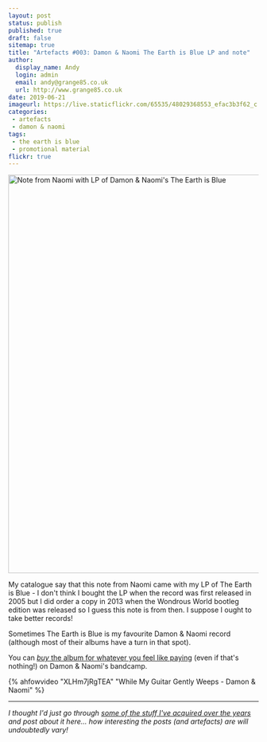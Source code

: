 ```yaml
---
layout: post
status: publish
published: true
draft: false
sitemap: true
title: "Artefacts #003: Damon & Naomi The Earth is Blue LP and note"
author:
  display_name: Andy
  login: admin
  email: andy@grange85.co.uk
  url: http://www.grange85.co.uk
date: 2019-06-21
imageurl: https://live.staticflickr.com/65535/48029368553_efac3b3f62_c.jpg
categories:
 - artefacts
 - damon & naomi
tags:
 - the earth is blue
 - promotional material
flickr: true
---
```

<a data-flickr-embed="true"  href="https://www.flickr.com/photos/grange85/48029368553/in/dateposted/" title="Note from Naomi with LP of Damon &amp; Naomi&#x27;s The Earth is Blue"><img src="https://live.staticflickr.com/65535/48029368553_efac3b3f62_c.jpg" width="800" height="800" alt="Note from Naomi with LP of Damon &amp; Naomi&#x27;s The Earth is Blue"></a>

My catalogue say that this note from Naomi came with my LP of The Earth is Blue - I don't think I bought the LP when the record was first released in 2005 but I did order a copy in 2013 when the Wondrous World bootleg edition was released so I guess this note is from then. I suppose I ought to take better records!

Sometimes The Earth is Blue is my favourite Damon & Naomi record (although most of their albums have a turn in that spot).

You can [_buy_ the album for whatever you feel like paying](https://damonandnaomi.bandcamp.com/album/the-earth-is-blue) (even if that's nothing!) on Damon & Naomi's bandcamp.

{% ahfowvideo "XLHm7jRgTEA" "While My Guitar Gently Weeps - Damon & Naomi" %}

---

_I thought I'd just go through [some of the stuff I've acquired over the years](/category/artefacts/) and post about it here... how interesting the posts (and artefacts) are will undoubtedly vary!_
